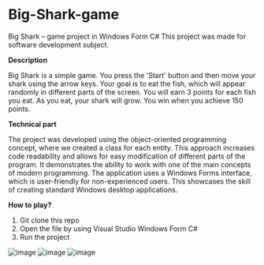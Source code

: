 # Big-Shark-game

Big Shark – game project in Windows Form C#	
This project was made for software development subject.

**Description**

Big Shark is a simple game. You press the 'Start' button and then move your shark using the arrow keys. Your goal is to eat the fish, which will appear randomly in different parts of the screen. You will earn 3 points for each fish you eat. As you eat, your shark will grow. You win when you achieve 150 points.

**Technical part**

The project was developed using the object-oriented programming concept, where we created a class for each entity. This approach increases code readability and allows for easy modification of different parts of the program. 
It demonstrates the ability to work with one of the main concepts of modern programming. 
The application uses a Windows Forms interface, which is user-friendly for non-experienced users. This showcases the skill of creating standard Windows desktop applications.

**How to play?**
1.	Git clone this repo
2.	Open the file by using Visual Studio Windows Form C#
3.	Run the project 

![image](https://github.com/user-attachments/assets/87965abe-d85a-46a1-b93d-7a8cfe9264f9)
![image](https://github.com/user-attachments/assets/66489b07-3d2a-448c-9a73-6e15d3c858b0)
![image](https://github.com/user-attachments/assets/1cf697de-d63d-4751-b21b-90c520389fce)




